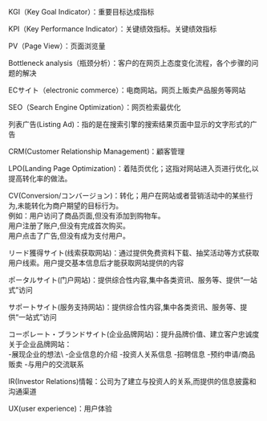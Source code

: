 <p>KGI（Key Goal Indicator）：重要目标达成指标</p>
<p>KPI（Key Performance Indicator）：关键绩效指标。关键绩效指标</p>
<p>PV（Page View）：页面浏览量</p>
<p>Bottleneck analysis（瓶颈分析）：客户的在网页上态度变化流程，各个步骤的问题的解决</p>
<p>ECサイト（electronic  commerce）：电商网站。网页上贩卖产品服务等网站</p>
<p>SEO（Search Engine Optimization）：网页检索最优化</p>
<p>列表广告(Listing Ad)：指的是在搜索引擎的搜索结果页面中显示的文字形式的广告</p>
<p>CRM(Customer Relationship Management)：顧客管理</p>
<p>LPO(Landing Page Optimization)：着陆页优化；这指对网站进入页进行优化,以提高转化率的做法。</p>
<p>CV(Conversion/コンバージョン)：转化；用户在网站或者营销活动中的某些行为,未能转化为商户期望的目标行为。
<br>例如：用户访问了商品页面,但没有添加到购物车。
<br>用户注册了账户,但没有完成首次购买。
<br>用户点击了广告,但没有成为支付用户。</p>
<p>リード獲得サイト(线索获取网站)：通过提供免费资料下载、抽奖活动等方式获取用户线索。用户提交基本信息后才能获取网站提供的内容</p>
<p>ポータルサイト(门户网站)：提供综合性内容,集中各类资讯、服务等、提供“一站式”访问</p>
<p>サポートサイト(服务支持网站)：提供综合性内容,集中各类资讯、服务等、提供“一站式”访问</p>
<p>コーポレート・ブランドサイト(企业品牌网站)：提升品牌价值、建立客户忠诚度
<br>关于企业品牌网站：<br>
-展现企业的想法\
-企业信息的介绍
-投资人关系信息
-招聘信息
-预约申请/商品贩卖
-与用户的交流联系
</p>
<p>IR(Investor Relations)情報：公司为了建立与投资人的关系,而提供的信息披露和沟通渠道</p>
<p>UX(user experience)：用户体验</p>








